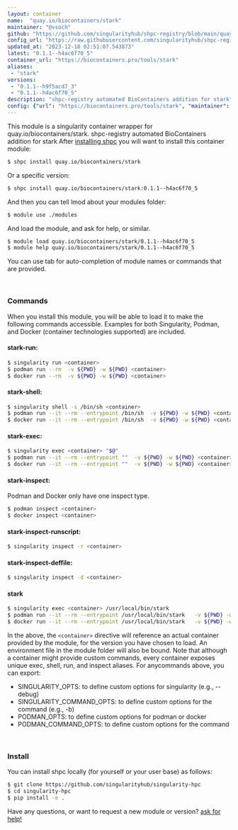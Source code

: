 ```yaml
---
layout: container
name:  "quay.io/biocontainers/stark"
maintainer: "@vsoch"
github: "https://github.com/singularityhub/shpc-registry/blob/main/quay.io/biocontainers/stark/container.yaml"
config_url: "https://raw.githubusercontent.com/singularityhub/shpc-registry/main/quay.io/biocontainers/stark/container.yaml"
updated_at: "2023-12-18 02:51:07.543873"
latest: "0.1.1--h4ac6f70_5"
container_url: "https://biocontainers.pro/tools/stark"
aliases:
 - "stark"
versions:
 - "0.1.1--h9f5acd7_3"
 - "0.1.1--h4ac6f70_5"
description: "shpc-registry automated BioContainers addition for stark"
config: {"url": "https://biocontainers.pro/tools/stark", "maintainer": "@vsoch", "description": "shpc-registry automated BioContainers addition for stark", "latest": {"0.1.1--h4ac6f70_5": "sha256:9a444aa099df40a1327abbc41e3b00d1557ee0a893737883a77fc174a6b691f4"}, "tags": {"0.1.1--h9f5acd7_3": "sha256:585f1426bb9cc3d19ffa2a2bb08aaf48e9aa383a7f06210b3cd6dcb6524e9e2b", "0.1.1--h4ac6f70_5": "sha256:9a444aa099df40a1327abbc41e3b00d1557ee0a893737883a77fc174a6b691f4"}, "docker": "quay.io/biocontainers/stark", "aliases": {"stark": "/usr/local/bin/stark"}}
---
```


This module is a singularity container wrapper for quay.io/biocontainers/stark.
shpc-registry automated BioContainers addition for stark
After [installing shpc](#install) you will want to install this container module:


```bash
$ shpc install quay.io/biocontainers/stark
```

Or a specific version:

```bash
$ shpc install quay.io/biocontainers/stark:0.1.1--h4ac6f70_5
```

And then you can tell lmod about your modules folder:

```bash
$ module use ./modules
```

And load the module, and ask for help, or similar.

```bash
$ module load quay.io/biocontainers/stark/0.1.1--h4ac6f70_5
$ module help quay.io/biocontainers/stark/0.1.1--h4ac6f70_5
```

You can use tab for auto-completion of module names or commands that are provided.

<br>

### Commands

When you install this module, you will be able to load it to make the following commands accessible.
Examples for both Singularity, Podman, and Docker (container technologies supported) are included.

#### stark-run:

```bash
$ singularity run <container>
$ podman run --rm  -v ${PWD} -w ${PWD} <container>
$ docker run --rm  -v ${PWD} -w ${PWD} <container>
```

#### stark-shell:

```bash
$ singularity shell -s /bin/sh <container>
$ podman run --it --rm --entrypoint /bin/sh  -v ${PWD} -w ${PWD} <container>
$ docker run --it --rm --entrypoint /bin/sh  -v ${PWD} -w ${PWD} <container>
```

#### stark-exec:

```bash
$ singularity exec <container> "$@"
$ podman run --it --rm --entrypoint ""  -v ${PWD} -w ${PWD} <container> "$@"
$ docker run --it --rm --entrypoint ""  -v ${PWD} -w ${PWD} <container> "$@"
```

#### stark-inspect:

Podman and Docker only have one inspect type.

```bash
$ podman inspect <container>
$ docker inspect <container>
```

#### stark-inspect-runscript:

```bash
$ singularity inspect -r <container>
```

#### stark-inspect-deffile:

```bash
$ singularity inspect -d <container>
```


#### stark

```bash
$ singularity exec <container> /usr/local/bin/stark
$ podman run --it --rm --entrypoint /usr/local/bin/stark   -v ${PWD} -w ${PWD} <container> -c " $@"
$ docker run --it --rm --entrypoint /usr/local/bin/stark   -v ${PWD} -w ${PWD} <container> -c " $@"
```



In the above, the `<container>` directive will reference an actual container provided
by the module, for the version you have chosen to load. An environment file in the
module folder will also be bound. Note that although a container
might provide custom commands, every container exposes unique exec, shell, run, and
inspect aliases. For anycommands above, you can export:

 - SINGULARITY_OPTS: to define custom options for singularity (e.g., --debug)
 - SINGULARITY_COMMAND_OPTS: to define custom options for the command (e.g., -b)
 - PODMAN_OPTS: to define custom options for podman or docker
 - PODMAN_COMMAND_OPTS: to define custom options for the command

<br>

### Install

You can install shpc locally (for yourself or your user base) as follows:

```bash
$ git clone https://github.com/singularityhub/singularity-hpc
$ cd singularity-hpc
$ pip install -e .
```

Have any questions, or want to request a new module or version? [ask for help!](https://github.com/singularityhub/singularity-hpc/issues)